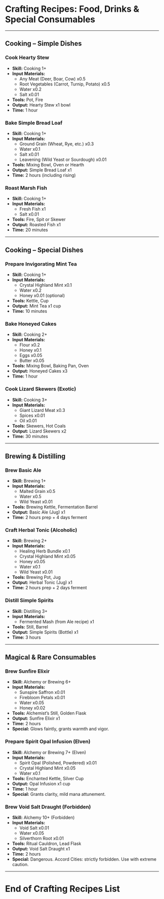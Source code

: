 # Crafting Recipes: Food, Drinks & Special Consumables

---

## Cooking – Simple Dishes

### Cook Hearty Stew
- **Skill:** Cooking 1+
- **Input Materials:**
  - Any Meat (Deer, Boar, Cow) x0.5
  - Root Vegetables (Carrot, Turnip, Potato) x0.5
  - Water x0.2
  - Salt x0.01
- **Tools:** Pot, Fire
- **Output:** Hearty Stew x1 bowl
- **Time:** 1 hour

### Bake Simple Bread Loaf
- **Skill:** Cooking 1+
- **Input Materials:**
  - Ground Grain (Wheat, Rye, etc.) x0.3
  - Water x0.1
  - Salt x0.01
  - Leavening (Wild Yeast or Sourdough) x0.01
- **Tools:** Mixing Bowl, Oven or Hearth
- **Output:** Simple Bread Loaf x1
- **Time:** 2 hours (including rising)

### Roast Marsh Fish
- **Skill:** Cooking 1+
- **Input Materials:**
  - Fresh Fish x1
  - Salt x0.01
- **Tools:** Fire, Spit or Skewer
- **Output:** Roasted Fish x1
- **Time:** 20 minutes

---

## Cooking – Special Dishes

### Prepare Invigorating Mint Tea
- **Skill:** Cooking 1+
- **Input Materials:**
  - Crystal Highland Mint x0.1
  - Water x0.2
  - Honey x0.01 (optional)
- **Tools:** Kettle, Cup
- **Output:** Mint Tea x1 cup
- **Time:** 10 minutes

### Bake Honeyed Cakes
- **Skill:** Cooking 2+
- **Input Materials:**
  - Flour x0.2
  - Honey x0.1
  - Eggs x0.05
  - Butter x0.05
- **Tools:** Mixing Bowl, Baking Pan, Oven
- **Output:** Honeyed Cakes x3
- **Time:** 1 hour

### Cook Lizard Skewers (Exotic)
- **Skill:** Cooking 3+
- **Input Materials:**
  - Giant Lizard Meat x0.3
  - Spices x0.01
  - Oil x0.01
- **Tools:** Skewers, Hot Coals
- **Output:** Lizard Skewers x2
- **Time:** 30 minutes

---

## Brewing & Distilling

### Brew Basic Ale
- **Skill:** Brewing 1+
- **Input Materials:**
  - Malted Grain x0.5
  - Water x0.5
  - Wild Yeast x0.01
- **Tools:** Brewing Kettle, Fermentation Barrel
- **Output:** Basic Ale (Jug) x1
- **Time:** 2 hours prep + 4 days ferment

### Craft Herbal Tonic (Alcoholic)
- **Skill:** Brewing 2+
- **Input Materials:**
  - Healing Herb Bundle x0.1
  - Crystal Highland Mint x0.05
  - Honey x0.05
  - Water x0.1
  - Wild Yeast x0.01
- **Tools:** Brewing Pot, Jug
- **Output:** Herbal Tonic (Jug) x1
- **Time:** 2 hours prep + 2 days ferment

### Distill Simple Spirits
- **Skill:** Distilling 3+
- **Input Materials:**
  - Fermented Mash (from Ale recipe) x1
- **Tools:** Still, Barrel
- **Output:** Simple Spirits (Bottle) x1
- **Time:** 3 hours

---

## Magical & Rare Consumables

### Brew Sunfire Elixir
- **Skill:** Alchemy or Brewing 6+
- **Input Materials:**
  - Sunspire Saffron x0.01
  - Firebloom Petals x0.01
  - Water x0.05
  - Honey x0.02
- **Tools:** Alchemist’s Still, Golden Flask
- **Output:** Sunfire Elixir x1
- **Time:** 2 hours
- **Special:** Glows faintly, grants warmth and vigor.

### Prepare Spirit Opal Infusion (Elven)
- **Skill:** Alchemy or Brewing 7+ (Elven)
- **Input Materials:**
  - Spirit Opal (Polished, Powdered) x0.01
  - Crystal Highland Mint x0.05
  - Water x0.1
- **Tools:** Enchanted Kettle, Silver Cup
- **Output:** Opal Infusion x1 cup
- **Time:** 1 hour
- **Special:** Grants clarity, mild mana attunement.

### Brew Void Salt Draught (Forbidden)
- **Skill:** Alchemy 10+ (Forbidden)
- **Input Materials:**
  - Void Salt x0.01
  - Water x0.05
  - Silverthorn Root x0.01
- **Tools:** Ritual Cauldron, Lead Flask
- **Output:** Void Salt Draught x1
- **Time:** 2 hours
- **Special:** Dangerous. Accord Cities: strictly forbidden. Use with extreme caution.

---

# End of Crafting Recipes List

<!-- All major crafting, alchemy, food, drink, and special recipes are now listed in Markdown format. -->